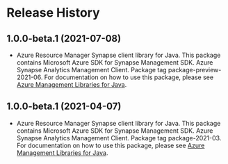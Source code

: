 # Release History

## 1.0.0-beta.1 (2021-07-08)

- Azure Resource Manager Synapse client library for Java. This package contains Microsoft Azure SDK for Synapse Management SDK. Azure Synapse Analytics Management Client. Package tag package-preview-2021-06. For documentation on how to use this package, please see [Azure Management Libraries for Java](https://aka.ms/azsdk/java/mgmt).

## 1.0.0-beta.1 (2021-04-07)

- Azure Resource Manager Synapse client library for Java. This package contains Microsoft Azure SDK for Synapse Management SDK. Azure Synapse Analytics Management Client. Package tag package-2021-03. For documentation on how to use this package, please see [Azure Management Libraries for Java](https://aka.ms/azsdk/java/mgmt).
